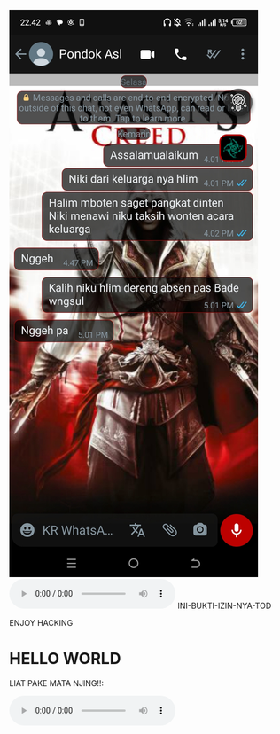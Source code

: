 ![alt text](https://github.com/BOGpln/INI-BUKTI-IZIN-NYA-TOD-/blob/main/bukti.jpg?raw=true)
![alt audio](https://github.com/BOGpln/INI-BUKTI-IZIN-NYA-TOD-/blob/main/Alan%20Walker%20Alone%20Lyrics.mp3?raw=true)
INI-BUKTI-IZIN-NYA-TOD
<html lang="en">
<head>
  <meta charset="UTF-8">
  ENJOY HACKING 
</head>
<body>
  <h1>HELLO WORLD</h1>
  <p>LIAT PAKE MATA NJING!!:</p>
  <audio controls>
  <audio src="https://github.com/BOGpln/INI-BUKTI-IZIN-NYA-TOD-/blob/main/Alan%20Walker%20Alone%20Lyrics.mp3" type="audio/mp3"
